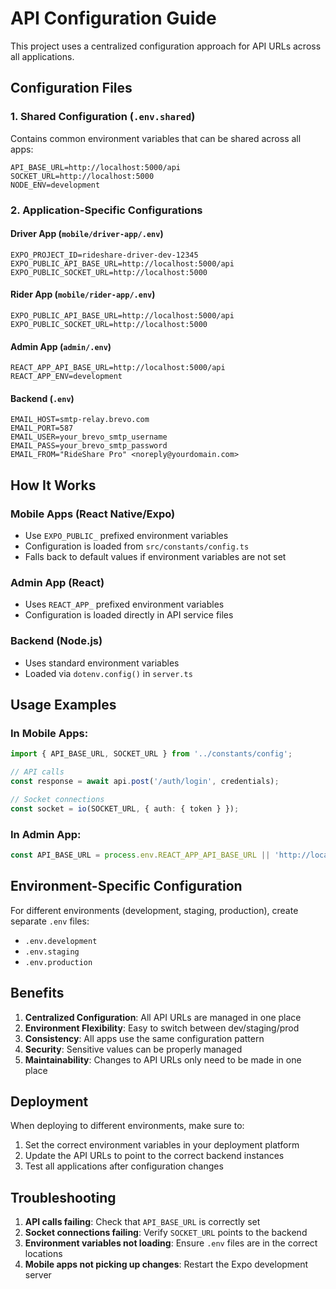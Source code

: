 # API Configuration Guide

This project uses a centralized configuration approach for API URLs across all applications.

## Configuration Files

### 1. Shared Configuration (`.env.shared`)
Contains common environment variables that can be shared across all apps:
```env
API_BASE_URL=http://localhost:5000/api
SOCKET_URL=http://localhost:5000
NODE_ENV=development
```

### 2. Application-Specific Configurations

#### Driver App (`mobile/driver-app/.env`)
```env
EXPO_PROJECT_ID=rideshare-driver-dev-12345
EXPO_PUBLIC_API_BASE_URL=http://localhost:5000/api
EXPO_PUBLIC_SOCKET_URL=http://localhost:5000
```

#### Rider App (`mobile/rider-app/.env`)
```env
EXPO_PUBLIC_API_BASE_URL=http://localhost:5000/api
EXPO_PUBLIC_SOCKET_URL=http://localhost:5000
```

#### Admin App (`admin/.env`)
```env
REACT_APP_API_BASE_URL=http://localhost:5000/api
REACT_APP_ENV=development
```

#### Backend (`.env`)
```env
EMAIL_HOST=smtp-relay.brevo.com
EMAIL_PORT=587
EMAIL_USER=your_brevo_smtp_username
EMAIL_PASS=your_brevo_smtp_password
EMAIL_FROM="RideShare Pro" <noreply@yourdomain.com>
```

## How It Works

### Mobile Apps (React Native/Expo)
- Use `EXPO_PUBLIC_` prefixed environment variables
- Configuration is loaded from `src/constants/config.ts`
- Falls back to default values if environment variables are not set

### Admin App (React)
- Uses `REACT_APP_` prefixed environment variables
- Configuration is loaded directly in API service files

### Backend (Node.js)
- Uses standard environment variables
- Loaded via `dotenv.config()` in `server.ts`

## Usage Examples

### In Mobile Apps:
```typescript
import { API_BASE_URL, SOCKET_URL } from '../constants/config';

// API calls
const response = await api.post('/auth/login', credentials);

// Socket connections
const socket = io(SOCKET_URL, { auth: { token } });
```

### In Admin App:
```typescript
const API_BASE_URL = process.env.REACT_APP_API_BASE_URL || 'http://localhost:5000/api';
```

## Environment-Specific Configuration

For different environments (development, staging, production), create separate `.env` files:

- `.env.development`
- `.env.staging`
- `.env.production`

## Benefits

1. **Centralized Configuration**: All API URLs are managed in one place
2. **Environment Flexibility**: Easy to switch between dev/staging/prod
3. **Consistency**: All apps use the same configuration pattern
4. **Security**: Sensitive values can be properly managed
5. **Maintainability**: Changes to API URLs only need to be made in one place

## Deployment

When deploying to different environments, make sure to:

1. Set the correct environment variables in your deployment platform
2. Update the API URLs to point to the correct backend instances
3. Test all applications after configuration changes

## Troubleshooting

1. **API calls failing**: Check that `API_BASE_URL` is correctly set
2. **Socket connections failing**: Verify `SOCKET_URL` points to the backend
3. **Environment variables not loading**: Ensure `.env` files are in the correct locations
4. **Mobile apps not picking up changes**: Restart the Expo development server
